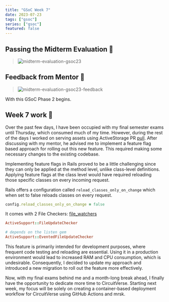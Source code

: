 ```yaml
---
title: "GSoC Week 7"
date: 2023-07-23
tags: ["gsoc"]
series: ["gsoc"]
featured: false 
---
```


## Passing the Midterm Evaluation 🎉

> ![midterm-evaluation-gsoc23](/images/gsoc/midterm-evaluation-gsoc23.png)

## Feedback from Mentor 📝

> ![midterm-evaluation-gsoc23-feedback](/images/gsoc/midterm-evaluation-feedback-gsoc23.png)

With this GSoC Phase 2 begins.

## Week 7 work 💼 

Over the past few days, I have been occupied with my final semester exams until Thursday, which consumed much of my time.
However, during the rest of the days I worked on serving assets using ActiveStorage PR [pull](https://github.com/CircuitVerse/CircuitVerse/pull/3860).
After discussing with my mentor, he advised me to implement a feature flag based approach for rolling out this new feature. This required making some necessary changes to the existing codebase.

Implementing feature flags in Rails proved to be a little challenging since they can only be applied at the method level, unlike class-level definitions.
Applying feature flags at the class level would have required reloading those specific classes on every incoming request.


Rails offers a configuration called `reload_classes_only_on_change` which when set to false reloads classes on every request.

```ruby
config.reload_classes_only_on_change = false

```
It comes with 2 File Checkers: [file_watchers](https://guides.rubyonrails.org/configuring.html#config-file-watcher)

```ruby
ActiveSupport::FileUpdateChecker

# depends on the listen gem
ActiveSupport::EventedFileUpdateChecker
```

This feature is primarily intended for development purposes, where frequent code testing and reloading are essential. Using it in a production environment would lead to 
increased RAM and CPU consumption, which is undesirable.
Consequently, I decided to update my approach and introduced a new migration to roll out the feature more effectively.

Now, with my final exams behind me and a month-long break ahead, I finally have the opportunity to dedicate more time to CircuitVerse. Starting next week, my focus will 
be solely on creating a container-based deployment workflow for CircuitVerse using GitHub Actions and mrsk.

